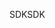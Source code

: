 <span data-ttu-id="a6adc-101">SDK</span><span class="sxs-lookup"><span data-stu-id="a6adc-101">SDK</span></span>